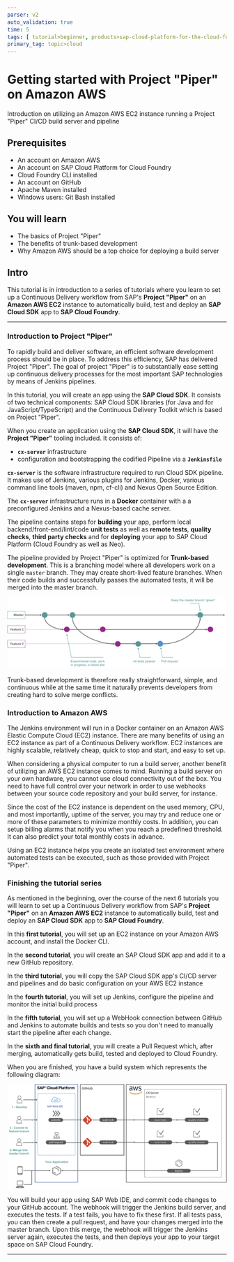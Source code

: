 ```yaml
---
parser: v2
auto_validation: true
time: 5
tags: [ tutorial>beginner, products>sap-cloud-platform-for-the-cloud-foundry-environment]
primary_tag: topic>cloud
---
```


# Getting started with Project "Piper" on Amazon AWS
<!-- description --> Introduction on utilizing an Amazon AWS EC2 instance running a Project "Piper" CI/CD build server and pipeline

## Prerequisites
- An account on Amazon AWS
- An account on SAP Cloud Platform for Cloud Foundry
- Cloud Foundry CLI installed
- An account on GitHub
- Apache Maven installed
- Windows users: Git Bash installed

## You will learn
  - The basics of Project "Piper"
  - The benefits of trunk-based development
  - Why Amazon AWS should be a top choice for deploying a build server

## Intro
This tutorial is in introduction to a series of tutorials where you learn to set up a Continuous Delivery workflow from SAP's **Project "Piper"** on an **Amazon AWS EC2** instance to automatically build, test and deploy an **SAP Cloud SDK** app to **SAP Cloud Foundry**.

---

### Introduction to Project "Piper"


To rapidly build and deliver software, an efficient software development process should be in place. To address this efficiency, SAP has delivered Project "Piper". The goal of project "Piper" is to substantially ease setting up continuous delivery processes for the most important SAP technologies by means of Jenkins pipelines.

In this tutorial, you will create an app using the **SAP Cloud SDK**. It consists of two technical components: SAP Cloud SDK libraries (for Java and for JavaScript/TypeScript) and the Continuous Delivery Toolkit which is based on Project "Piper".

When you create an application using the **SAP Cloud SDK**, it will have the **Project "Piper"** tooling included. It consists of:

 - **`cx-server`** infrastructure
 - configuration and bootstrapping the codified Pipeline via a **`Jenkinsfile`**

**`cx-server`** is the software infrastructure required to run Cloud SDK pipeline. It makes use of Jenkins, various plugins for Jenkins, Docker, various command line tools (maven, npm, cf-cli) and Nexus Open Source Edition.

The **`cx-server`** infrastructure runs in a **Docker** container with a a preconfigured Jenkins and a Nexus-based cache server.

The pipeline contains steps for **building** your app, perform local backend/front-end/lint/code **unit tests** as well as **remote tests**, **quality checks**, **third party checks** and for **deploying** your app to SAP Cloud Platform (Cloud Foundry as well as Neo).

The pipeline provided by Project "Piper" is optimized for **Trunk-based development**. This is a branching model where all developers work on a single `master` branch. They may create short-lived feature branches. When their code builds and successfully passes the automated tests, it will be merged into the master branch.

![Introduction to Project "Piper"](ci-aws-0-introduction-02.png)

Trunk-based development is therefore really straightforward, simple, and continuous while at the same time it naturally prevents developers from creating hard to solve merge conflicts.


### Introduction to Amazon AWS


The Jenkins environment will run in a Docker container on an Amazon AWS Elastic Compute Cloud (EC2) instance. There are many benefits of using an EC2 instance as part of a Continuous Delivery workflow. EC2 instances are highly scalable, relatively cheap, quick to stop and start, and easy to set up.

When considering a physical computer to run a build server, another benefit of utilizing an AWS EC2 instance comes to mind. Running a build server on your own hardware, you cannot use cloud connectivity out of the box. You need to have full control over your network in order to use webhooks between your source code repository and your build server, for instance.

Since the cost of the EC2 instance is dependent on the used memory, CPU, and most importantly, uptime of the server, you may try and reduce one or more of these parameters to minimize monthly costs. In addition, you can setup billing alarms that notify you when you reach a predefined threshold. It can also predict your total monthly costs in advance.

Using an EC2 instance helps you create an isolated test environment where automated tests can be executed, such as those provided with Project "Piper".




### Finishing the tutorial series


As mentioned in the beginning, over the course of the next 6 tutorials you will learn to set up a Continuous Delivery workflow from SAP's **Project "Piper"** on an **Amazon AWS EC2** instance to automatically build, test and deploy an **SAP Cloud SDK** app to **SAP Cloud Foundry**.

In this **first tutorial**, you will set up an EC2 instance on your Amazon AWS account, and install the Docker CLI.

In the **second tutorial**, you will create an SAP Cloud SDK app and add it to a new GitHub repository.

In the **third tutorial**, you will copy the SAP Cloud SDK app's CI/CD server and pipelines and do basic configuration on your AWS EC2 instance

In the **fourth tutorial**, you will set up Jenkins, configure the pipeline and monitor the initial build process

In the **fifth tutorial**, you will set up a WebHook connection between GitHub and Jenkins to automate builds and tests so you don't need to manually start the pipeline after each change.

In the **sixth and final tutorial**, you will create a Pull Request which, after merging, automatically gets build, tested and deployed to Cloud Foundry.

When you are finished, you have a build system which represents the following diagram:

![Introduction to Project "Piper"](ci-aws-0-introduction-01.png)

You will build your app using SAP Web IDE, and commit code changes to your GitHub account. The webhook will trigger the Jenkins build server, and executes the tests. If a test fails, you have to fix these first. If all tests pass, you can then create a pull request, and have your changes merged into the master branch. Upon this merge, the webhook will trigger the Jenkins server again, executes the tests, and then deploys your app to your target space on SAP Cloud Foundry.




---

